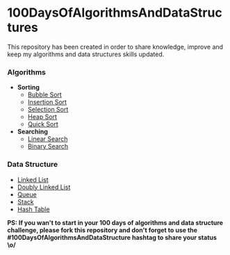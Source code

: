 # 100DaysOfAlgorithmsAndDataStructures
This repository has been created in order to share knowledge, improve and keep my algorithms and data structures skills updated.

### Algorithms

- **Sorting**
  - [Bubble Sort](./algorithms/sorting/bubble-sort)
  - [Insertion Sort](./algorithms/sorting/insertion-sort)
  - [Selection Sort](./algorithms/sorting/selection-sort)
  - [Heap Sort](./algorithms/sorting/heap-sort)
  - [Quick Sort](./algorithms/sorting/quick-sort)
- **Searching**
  - [Linear Search](./algorithms/search/linear-search)
  - [Binary Search  ](./algorithms/search/binary-search)


### Data Structure

  - [Linked List](./data-structures/linked-list)
  - [Doubly Linked List](./data-structures/doubly-linked-list)
  - [Queue](./data-structures/queue)
  - [Stack](./data-structures/stack)
  - [Hash Table](./data-structures/hash-table)

**__PS: If you wan't to start in your 100 days of algorithms and data structure challenge, please fork this repository and don't forget to use the #100DaysOfAlgorithmsAndDataStructure hashtag to share your status 
\o/__**
